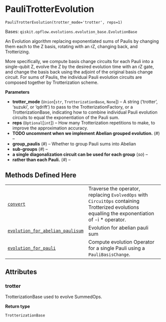 # PauliTrotterEvolution

<span id="undefined" />

`PauliTrotterEvolution(trotter_mode='trotter', reps=1)`

Bases: `qiskit.opflow.evolutions.evolution_base.EvolutionBase`

An Evolution algorithm replacing exponentiated sums of Paulis by changing them each to the Z basis, rotating with an rZ, changing back, and Trotterizing.

More specifically, we compute basis change circuits for each Pauli into a single-qubit Z, evolve the Z by the desired evolution time with an rZ gate, and change the basis back using the adjoint of the original basis change circuit. For sums of Paulis, the individual Pauli evolution circuits are composed together by Trotterization scheme.

**Parameters**

*   **trotter\_mode** (`Union`\[`str`, `TrotterizationBase`, `None`]) – A string (‘trotter’, ‘suzuki’, or ‘qdrift’) to pass to the TrotterizationFactory, or a TrotterizationBase, indicating how to combine individual Pauli evolution circuits to equal the exponentiation of the Pauli sum.
*   **reps** (`Optional`\[`int`]) – How many Trotterization repetitions to make, to improve the approximation accuracy.
*   **TODO uncomment when we implement Abelian grouped evolution.** (*#*) –
*   **group\_paulis** (*#*) – Whether to group Pauli sums into Abelian
*   **sub-groups** (*#*) –
*   **a single diagonalization circuit can be used for each group** (*so*) –
*   **rather than each Pauli.** (*#*) –

## Methods Defined Here

|                                                                                                                                                                                                                                                                                 |                                                                                                                                                   |
| ------------------------------------------------------------------------------------------------------------------------------------------------------------------------------------------------------------------------------------------------------------------------------- | ------------------------------------------------------------------------------------------------------------------------------------------------- |
| [`convert`](qiskit.opflow.evolutions.PauliTrotterEvolution.convert#qiskit.opflow.evolutions.PauliTrotterEvolution.convert "qiskit.opflow.evolutions.PauliTrotterEvolution.convert")                                                                                             | Traverse the operator, replacing `EvolvedOps` with `CircuitOps` containing Trotterized evolutions equalling the exponentiation of -i \* operator. |
| [`evolution_for_abelian_paulisum`](qiskit.opflow.evolutions.PauliTrotterEvolution.evolution_for_abelian_paulisum#qiskit.opflow.evolutions.PauliTrotterEvolution.evolution_for_abelian_paulisum "qiskit.opflow.evolutions.PauliTrotterEvolution.evolution_for_abelian_paulisum") | Evolution for abelian pauli sum                                                                                                                   |
| [`evolution_for_pauli`](qiskit.opflow.evolutions.PauliTrotterEvolution.evolution_for_pauli#qiskit.opflow.evolutions.PauliTrotterEvolution.evolution_for_pauli "qiskit.opflow.evolutions.PauliTrotterEvolution.evolution_for_pauli")                                             | Compute evolution Operator for a single Pauli using a `PauliBasisChange`.                                                                         |

## Attributes

<span id="undefined" />

### trotter

TrotterizationBase used to evolve SummedOps.

**Return type**

`TrotterizationBase`
